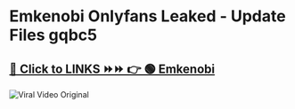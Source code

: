 
 # Emkenobi Onlyfans Leaked - Update Files gqbc5

## <h2><a href="https://clipsfans.com/Emkenobi&ref=git">🔗 Click to LINKS ⏩⏩ 👉 🟢 Emkenobi </a></h2>

<a href="https://clipsfans.com/Emkenobi&ref=git" rel="nofollow" data-target="animated-image.originalLink"><img src="https://i.ibb.co.com/xMMVF88/686577567.gif" alt="Viral Video Original" style="max-width: 100%; display: inline-block;" data-target="animated-image.originalImage"></a>

